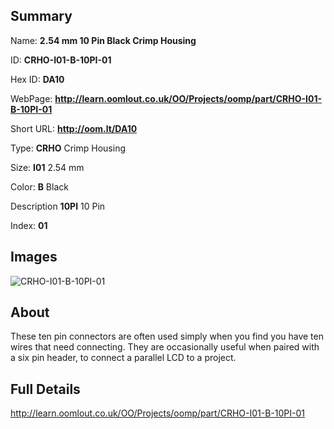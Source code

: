 

## Summary
 
Name: __2.54 mm 10 Pin Black Crimp Housing__

ID: __CRHO-I01-B-10PI-01__

Hex ID: __DA10__

WebPage: __http://learn.oomlout.co.uk/OO/Projects/oomp/part/CRHO-I01-B-10PI-01__

Short URL: __http://oom.lt/DA10__


Type: __CRHO__ Crimp Housing 

Size: __I01__ 2.54 mm 

Color: __B__ Black 

Description __10PI__ 10 Pin 

Index: __01__


## Images
![CRHO-I01-B-10PI-01](http://oomlout.com/oomp-gen/parts/CRHO-I01-B-10PI-01/CRHO-I01-B-10PI-01_420.jpg)

## About

These ten pin connectors are often used simply when you find you have ten wires that need connecting. They are occasionally useful when paired with a six pin header, to connect a parallel LCD to a project.

## Full Details

 http://learn.oomlout.co.uk/OO/Projects/oomp/part/CRHO-I01-B-10PI-01














